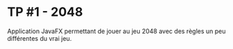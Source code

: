 # TP #1 - 2048
Application JavaFX permettant de jouer au jeu 2048 avec des règles un peu différentes du vrai jeu.
